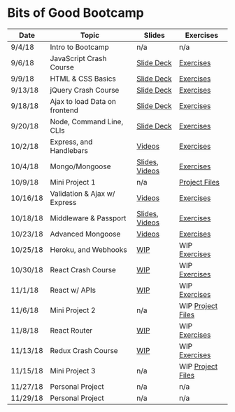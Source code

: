 # Bits of Good Bootcamp

| Date     | Topic                           | Slides                        | Exercises                     |
|--------- |---------------------------------|-------------------------------|-------------------------------|
| 9/4/18   | Intro to Bootcamp               |  n/a                          |  n/a                          |
| 9/6/18   | JavaScript Crash Course         | [Slide Deck][js-intro-slides] | [Exercises][js-code]          |
| 9/9/18   | HTML & CSS Basics               | [Slide Deck][html-css-slides] | [Exercises][html-css-code]    |
| 9/13/18  | jQuery Crash Course             | [Slide Deck][jQuery-slides]   | [Exercises][jQuery-code]      |
| 9/18/18  | Ajax to load Data on frontend   | [Slide Deck][ajax-slides]     | [Exercises][jQuery-code]      |
| 9/20/18  | Node, Command Line, CLIs        | [Slide Deck][node-slides]     | [Exercises][node-code]        |
| 10/2/18  | Express, and Handlebars         | [Videos][express-videos]      | [Exercises][express-code]     |
| 10/4/18  | Mongo/Mongoose       |[Slides][mongo-slides], [Videos][mongo-videos] | [Exercises][mongo-code]  |
| 10/9/18  | Mini Project 1                  | n/a                           |[Project Files][mini-project-1]|
| 10/16/18 | Validation & Ajax w/ Express    | [Videos][val-ajax-videos]     | [Exercises][ajax-express-code]|
| 10/18/18 | Middleware & Passport|[Slides][passport-slides], [Videos][passport-videos]|[Exercises][passport-code]|
| 10/23/18 | Advanced Mongoose               | [Videos][mongoose-advanced-videos]             |[Exercises][mongoose-code]    |
| 10/25/18 | Heroku, and Webhooks            | [WIP][heroku-slides]          | WIP [Exercises][heroku-code]      |
| 10/30/18 | React Crash Course              | [WIP][react-slides]           | WIP [Exercises][react-code]       |
| 11/1/18  | React w/ APIs                   | [WIP][react-api-slides]       | WIP [Exercises][react-api-code]   |
| 11/6/18  | Mini Project 2                  | n/a                           | WIP [Project Files][mini-project-2]|
| 11/8/18  | React Router                    | [WIP][react-router-slides]    | WIP [Exercises][react-router-code]|
| 11/13/18 | Redux Crash Course              | [WIP][redux-slides]           | WIP [Exercises][redux-code]       |
| 11/15/18 | Mini Project 3                  | n/a                           | WIP [Project Files][mini-project-3]|
| 11/27/18 | Personal Project                | n/a   | n/a    |
| 11/29/18 | Personal Project                | n/a   | n/a    |

[js-code]: 01_javascript/
[html-css-code]: 02_html_css/
[jQuery-code]: 03_jquery/
[node-code]: 04_node/
[express-code]: 05_express/
[mongo-code]: 06_mongo/
[mini-project-1]: 07_mini_project_1/
[ajax-express-code]: 08_ajax_express/
[passport-code]: 09_passport_oauth/
[mongoose-code]: 10_advanced_mongoose/
[heroku-code]: 11_heroku/
[react-code]: 12_react/
[react-api-code]: 13_react_with_apis/
[mini-project-2]: 14_mini_project_2/
[react-router-code]: 15_react_router/
[redux-code]: 16_redux/
[mini-project-3]: 17_mini_project_3/

[js-intro-slides]: https://docs.google.com/presentation/d/1buIrHO2EcgGLL7WIVXJ4vgJGPsd2rNt0a-DCv-SAId8/edit?usp=sharing
[html-css-slides]: https://docs.google.com/presentation/d/1POMfrkOvPWVUZCEXwS5x2iylqtFox02bhPeyx4xM3w4/edit?usp=sharing
[jQuery-slides]: https://docs.google.com/presentation/d/1aQaK7HcrJRifq5v11Bw80sGZ1e90Of1oQZwkMu0Hl7Q/edit?usp=sharing
[ajax-slides]: https://docs.google.com/presentation/d/1fBdQsX0XFbNH61LodRJkLqRNXZTupQwPp6ccj4-6XJs/edit?usp=sharing
[node-slides]: https://docs.google.com/presentation/d/1bmWGuiGA0zW9lfz3MLfvTMuQVlIC-_y5AKaKleI6sUI/edit?usp=sharing
[express-videos]: https://github.com/GTBitsOfGood/bootcamp/tree/master/5_express/1_express_intro
[mongo-slides]: https://docs.google.com/presentation/d/1A2EwFbc-0ulofNWfNDlifEXukHfl6IyMa61or-2WUC0/edit?usp=sharing
[mongo-videos]: https://www.youtube.com/playlist?list=PLG3Osgh6aITX5HMqWJ1f0J30e_zl-Lhxl
[mongoose-advanced-videos]: https://www.youtube.com/watch?v=QZWuyz3cipw&list=PLG3Osgh6aITWo1sx9lxrBJ33zbNPTTxKA
[validation-slides]: https://docs.google.com/presentation/d/1GWI_RN_BeSli8iTOapMSxszU8sfdmGMA1UjgYio25mE/edit?usp=sharing
[val-ajax-videos]: https://www.youtube.com/watch?v=sLxK7WsqOfE&list=PLG3Osgh6aITVaAEjqpaEencWdnqqm47OW
[passport-slides]: https://docs.google.com/presentation/d/1heaKYIk0mAir9rVUZdxo2wvVi-ceIa82mArhuXndfqc/edit?usp=sharing
[passport-videos]: https://www.youtube.com/playlist?list=PLG3Osgh6aITWFCqypvdY_cuIrmsd8iL9j
[heroku-slides]: https://docs.google.com/presentation/d/1ReQjdkdU5zi_wxuia8zFpNn7p24pSMfoUOJz_RZyrKw/edit?usp=sharing
[security-slides]: https://docs.google.com/presentation/d/12_z17MJC1CxPdaTqxadhqZYMJUbKLbpYG3lWqxJ6ZjI/edit?usp=sharing
[react-slides]: https://docs.google.com/presentation/d/1rXNLIfJ8ITURx3YMzIGAPrEenZ-bL0ee_9-sflWIgF0/edit?usp=sharing
[react-api-slides]: https://docs.google.com/presentation/d/1YLdtNChps73CfUlKwxbUR4fra1dZMRcS5jfpGquQVmk/edit?usp=sharing
[react-router-slides]: https://docs.google.com/presentation/d/1W52M5aw2tBah7JReojyE534CY-d7YhH6OsMgSi2uhyY/edit?usp=sharing
[redux-slides]: https://docs.google.com/presentation/d/1bE-1UrDDahsAP6VYMkgs1WZQQ6dTTCertNF7C-7nADA/edit?usp=sharing
